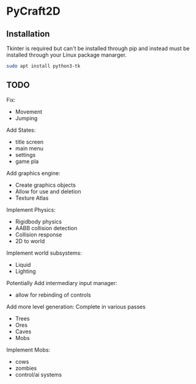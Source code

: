 # PyCraft2D
## Installation
Tkinter is required but can't be installed through pip and instead must be installed through your Linux package manarger.
```bash
sudo apt install python3-tk
```

## TODO
Fix:
- Movement
- Jumping

Add States:
- title screen
- main menu
- settings
- game pla

Add graphics engine:
- Create graphics objects
- Allow for use and deletion
- Texture Atlas

Implement Physics:
- Rigidbody physics
- AABB collision detection
- Collision response
- 2D to world

Implement world subsystems:
- Liquid
- Lighting

Potentially Add intermediary input manager:
- allow for rebinding of controls

Add more level generation:
Complete in various passes
- Trees
- Ores
- Caves
- Mobs

Implement Mobs:
- cows
- zombies
- control/ai systems

